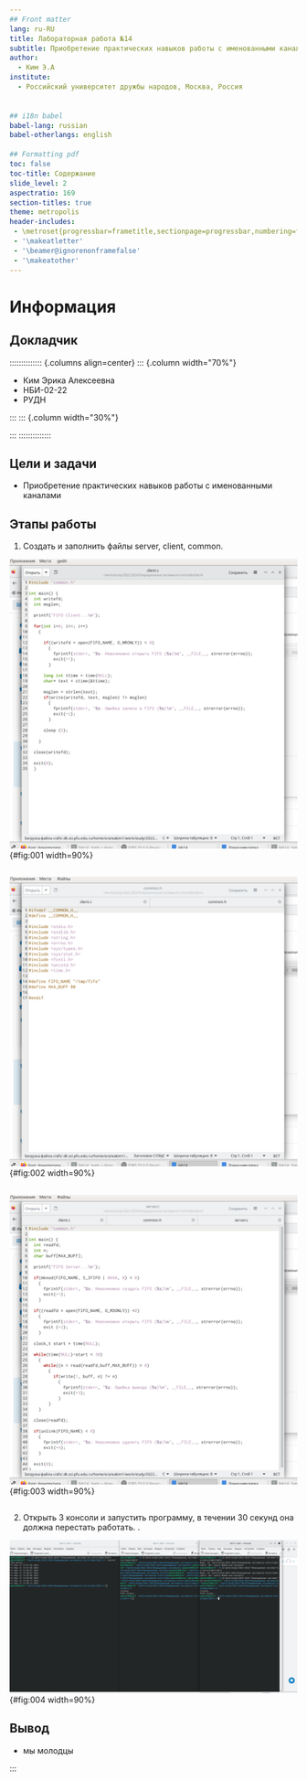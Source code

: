```yaml
---
## Front matter
lang: ru-RU
title: Лабораторная работа №14
subtitle: Приобретение практических навыков работы с именованными каналами
author:
  - Ким Э.А
institute:
  - Российский университет дружбы народов, Москва, Россия


## i18n babel
babel-lang: russian
babel-otherlangs: english

## Formatting pdf
toc: false
toc-title: Содержание
slide_level: 2
aspectratio: 169
section-titles: true
theme: metropolis
header-includes:
 - \metroset{progressbar=frametitle,sectionpage=progressbar,numbering=fraction}
 - '\makeatletter'
 - '\beamer@ignorenonframefalse'
 - '\makeatother'
---
```


# Информация

## Докладчик

:::::::::::::: {.columns align=center}
::: {.column width="70%"}

  * Ким Эрика Алексеевна 
  * НБИ-02-22
  * РУДН 


:::
::: {.column width="30%"}



:::
::::::::::::::


## Цели и задачи

- Приобретение практических навыков работы с именованными каналами

## Этапы работы

1. Создать и заполнить файлы server, client, common.

![...](image/1.png){#fig:001 width=90%}

##

![...](image/2.png){#fig:002 width=90%}

##

![...](image/3.png){#fig:003 width=90%}

##

2. Открыть 3 консоли и запустить программу, в течении 30 секунд она должна перестать работать. .

![...](image/4.png){#fig:004 width=90%}



  
## Вывод 

- мы молодцы 

:::
